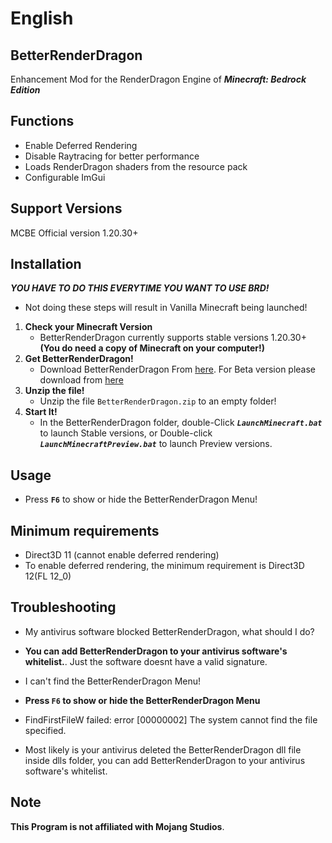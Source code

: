 # English 

## BetterRenderDragon

Enhancement Mod for the RenderDragon Engine of _**Minecraft: Bedrock Edition**_

## Functions

* Enable Deferred Rendering
* Disable Raytracing for better performance
* Loads RenderDragon shaders from the resource pack
* Configurable ImGui

## Support Versions

MCBE Official version 1.20.30+

## Installation

_**YOU HAVE TO DO THIS EVERYTIME YOU WANT TO USE BRD!**_

* Not doing these steps will result in Vanilla Minecraft being launched!

1. **Check your Minecraft Version**
   * BetterRenderDragon currently supports stable versions 1.20.30+
      **(You do need a copy of Minecraft on your computer!)**
2. **Get BetterRenderDragon!**
   * Download BetterRenderDragon From [here](https://github.com/ddf8196/BetterRenderDragon/releases/latest). For Beta version please download from [here](https://github.com/ddf8196/BetterRenderDragon/actions)
3. **Unzip the file!**
   * Unzip the file `BetterRenderDragon.zip` to an empty folder!
4. **Start It!**
   * In the BetterRenderDragon folder, double-Click _**`LaunchMinecraft.bat`**_ to launch Stable versions, or Double-click _**`LaunchMinecraftPreview.bat`**_ to launch Preview versions.

## Usage

* Press **`F6`** to show or hide the BetterRenderDragon Menu!

## Minimum requirements

* Direct3D 11 (cannot enable deferred rendering)
* To enable deferred rendering, the minimum requirement is Direct3D 12(FL 12_0)

## Troubleshooting

* My antivirus software blocked BetterRenderDragon, what should I do?
* **You can add BetterRenderDragon to your antivirus software's whitelist.**. Just the software doesnt have a valid signature.

* I can't find the BetterRenderDragon Menu!
* **Press `F6` to show or hide the BetterRenderDragon Menu**

* FindFirstFileW failed: error [00000002] The system cannot find the file specified.
* Most likely is your antivirus deleted the BetterRenderDragon dll file inside dlls folder, you can add BetterRenderDragon to your antivirus software's whitelist.

## Note

**This Program is not affiliated with Mojang Studios**.
